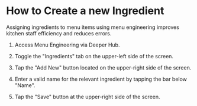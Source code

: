 # How to Create a new Ingredient

Assigning ingredients to menu items using menu engineering improves kitchen staff efficiency and reduces errors.


1. Access Menu Engineering via Deeper Hub. 
 
2. Toggle the "Ingredients" tab on the upper-left side of the screen. 

3. Tap the "Add New" button located on the upper-right side of the screen. 

4. Enter a valid name for the relevant ingredient by tapping the bar below "Name". 

5. Tap the "Save" button at the upper-right side of the screen.
